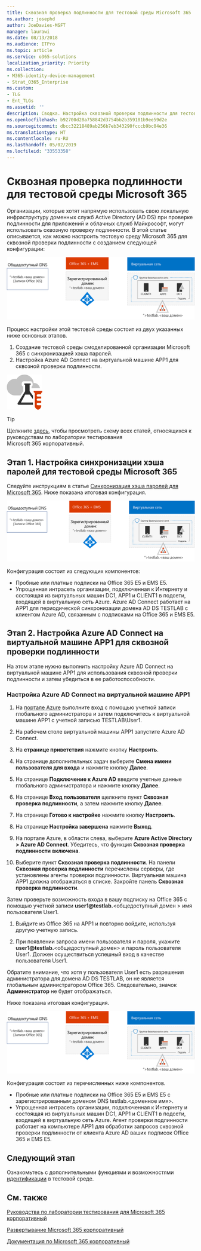 ```yaml
---
title: Сквозная проверка подлинности для тестовой среды Microsoft 365
ms.author: josephd
author: JoeDavies-MSFT
manager: laurawi
ms.date: 08/13/2018
ms.audience: ITPro
ms.topic: article
ms.service: o365-solutions
localization_priority: Priority
ms.collection:
- M365-identity-device-management
- Strat_O365_Enterprise
ms.custom:
- TLG
- Ent_TLGs
ms.assetid: ''
description: Сводка. Настройка сквозной проверки подлинности для тестовой среды Microsoft 365
ms.openlocfilehash: b92700d28a758842d3754bb2b359181b9ee59d2e
ms.sourcegitcommit: dbcc32218489ab256b7eb343290fcccb9bc04e36
ms.translationtype: HT
ms.contentlocale: ru-RU
ms.lasthandoff: 05/02/2019
ms.locfileid: "33553358"
---
```

# <a name="pass-through-authentication-for-your-microsoft-365-test-environment"></a>Сквозная проверка подлинности для тестовой среды Microsoft 365

Организации, которые хотят напрямую использовать свою локальную инфраструктуру доменных служб Active Directory (AD DS) при проверке подлинности для приложений и облачных служб Майкрософт, могут использовать сквозную проверку подлинности. В этой статье описывается, как можно настроить тестовую среду Microsoft 365 для сквозной проверки подлинности с созданием следующей конфигурации:
  
![Смоделированная организация с тестовой средой сквозной проверки подлинности](media/pass-through-auth-m365-ent-test-environment/Phase2.png)
  
Процесс настройки этой тестовой среды состоит из двух указанных ниже основных этапов.

1.  Создание тестовой среды смоделированной организации Microsoft 365 с синхронизацией хэша паролей.
2.  Настройка Azure AD Connect на виртуальной машине APP1 для сквозной проверки подлинности.
    
![Руководства по лаборатории тестирования для облака Майкрософт](media/m365-enterprise-test-lab-guides/cloud-tlg-icon.png) 
    
> [!TIP]
> Щелкните [здесь](https://aka.ms/m365etlgstack), чтобы просмотреть схему всех статей, относящихся к руководствам по лаборатории тестирования Microsoft 365 корпоративный.
  
## <a name="phase-1-configure-password-hash-synchronization-for-your-microsoft-365-test-environment"></a>Этап 1. Настройка синхронизации хэша паролей для тестовой среды Microsoft 365

Следуйте инструкциям в статье [Синхронизация хэша паролей для Microsoft 365](password-hash-sync-m365-ent-test-environment.md). Ниже показана итоговая конфигурация.
  
![Тестовая среда смоделированной организации с синхронизацией хэша паролей](media/pass-through-auth-m365-ent-test-environment/Phase1.png)
  
Конфигурация состоит из следующих компонентов:  
  
- Пробные или платные подписки на Office 365 E5 и EMS E5.
- Упрощенная интрасеть организации, подключенная к Интернету и состоящая из виртуальных машин DC1, APP1 и CLIENT1 в подсети, входящей в виртуальную сеть Azure. Azure AD Connect работает на APP1 для периодической синхронизации домена AD DS TESTLAB с клиентом Azure AD, связанным с подписками на Office 365 и EMS E5.

## <a name="phase-2-configure-azure-ad-connect-on-app1-for-pass-through-authentication"></a>Этап 2. Настройка Azure AD Connect на виртуальной машине APP1 для сквозной проверки подлинности

На этом этапе нужно выполнить настройку Azure AD Connect на виртуальной машине APP1 для использования сквозной проверки подлинности и затем убедиться в ее работоспособности.

### <a name="configure-azure-ad-connect-on-app1"></a>Настройка Azure AD Connect на виртуальной машине APP1

1.  На [портале Azure](https://portal.azure.com) выполните вход с помощью учетной записи глобального администратора и затем подключитесь к виртуальной машине APP1 с учетной записью TESTLAB\User1.

2.  На рабочем столе виртуальной машины APP1 запустите Azure AD Connect.

3.  На **странице приветствия** нажмите кнопку **Настроить**.

4.  На странице дополнительных задач выберите **Смена имени пользователя для входа** и нажмите кнопку **Далее**.

5.  На странице **Подключение к Azure AD** введите учетные данные глобального администратора и нажмите кнопку **Далее**.

6.  На странице **Вход пользователя** щелкните пункт **Сквозная проверка подлинности**, а затем нажмите кнопку **Далее**.

7.  На странице **Готово к настройке** нажмите кнопку **Настроить**.

8.  На странице **Настройка завершена** нажмите **Выход**.

9.  На портале Azure, в области слева, выберите **Azure Active Directory > Azure AD Connect**. Убедитесь, что функция **Сквозная проверка подлинности** **включена**.

10. Выберите пункт **Сквозная проверка подлинности**. На панели **Сквозная проверка подлинности** перечислены серверы, где установлены агенты проверки подлинности. Виртуальная машина APP1 должна отображаться в списке. Закройте панель **Сквозная проверка подлинности**.

Затем проверьте возможность входа в вашу подписку на Office 365 с помощью учетной записи <strong>user1@testlab.</strong>\<общедоступный домен > имя пользователя User1.

1. Выйдите из Office 365 на APP1 и повторно войдите, используя другую учетную запись.

2. При появлении запроса имени пользователя и пароля, укажите <strong>user1@testlab.</strong>\<общедоступный домен> и пароль пользователя User1. Должен осуществиться успешный вход в качестве пользователя User1.

Обратите внимание, что хотя у пользователя User1 есть разрешения администратора для домена AD DS TESTLAB, он не является глобальным администратором Office 365. Следовательно, значок **Администратор** не будет отображаться.

Ниже показана итоговая конфигурация.

![Смоделированная организации с тестовой средой сквозной проверки подлинности](media/pass-through-auth-m365-ent-test-environment/Phase2.png)
 
Конфигурация состоит из перечисленных ниже компонентов.

- Пробные или платные подписки на Office 365 E5 и EMS E5 с зарегистрированным доменом DNS testlab.\<доменное имя>.
- Упрощенная интрасеть организации, подключенная к Интернету и состоящая из виртуальных машин DC1, APP1 и CLIENT1 в подсети, входящей в виртуальную сеть Azure. Агент проверки подлинности работает на компьютере APP1 для обработки запросов сквозной проверки подлинности от клиента Azure AD ваших подписок Office 365 и EMS E5.

## <a name="next-step"></a>Следующий этап

Ознакомьтесь с дополнительными функциями и возможностями [идентификации](m365-enterprise-test-lab-guides.md#identity) в тестовой среде.

## <a name="see-also"></a>См. также

[Руководства по лаборатории тестирования для Microsoft 365 корпоративный](m365-enterprise-test-lab-guides.md)

[Развертывание Microsoft 365 корпоративный](deploy-microsoft-365-enterprise.md)

[Документация по Microsoft 365 корпоративный](https://docs.microsoft.com/microsoft-365-enterprise/)


